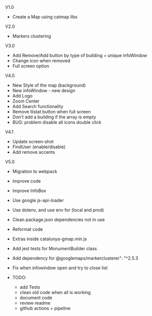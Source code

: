V1.0
- Create a Map using catmap libs

V2.0
- Markers clustering

V3.0
- Add Remove/Add button by type of building + unique infoWindow
- Change icon when removed
- Full screen option

V4.0
- New Style of the map (background)
- New infoWindow - new design
- Add Logo
- Zoom Center
- Add Search functionality
- Remove llistat button when full screen
- Don't add a building if the array is empty
- BUG: problem disable all icons double click

V4.1
- Update screen-shot
- FindUser (enable/disable)
- Add remove accents

V5.0
- Migration to webpack
- Improve code
- Improve InfoBox
- Use google js-api-loader
- Use dotenv, and use env for (local and prod)
- Clean package.json dependencies not in use
- Reformat code
- Extras inside catalunya-gmap.min.js
- Add jest tests for MonumentBuilder class
- Add dependency for @googlemaps/markerclusterer": "^2.5.3
- Fix when infowindow open and try to close list

- TODO:
  - add Tests
  - clean old code when all is working
  - document code 
  - review readme
  - github actions + pipeline
